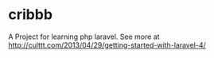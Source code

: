cribbb
======

A Project for learning php laravel.  See more at http://culttt.com/2013/04/29/getting-started-with-laravel-4/
